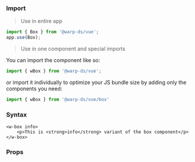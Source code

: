 ### Import

> Use in entire app

```js
import { Box } from '@warp-ds/vue';
app.use(Box);
```

> Use in one component and special imports

You can import the component like so:
```js
import { wBox } from '@warp-ds/vue';
```

or import it individually to optimize your JS bundle size by adding only the components you need:
```js
import { wBox } from '@warp-ds/vue/box'

```

### Syntax

```vue
<w-box info>
    <p>This is <strong>info</strong> variant of the box component</p>
</w-box>
```

### Props

<api-table type=vue component="Box" />
